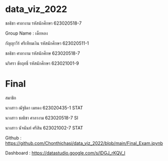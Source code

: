 # data_viz_2022
ชลธิชา ศาลางาม รหัสนักศึกษา 623020518-7

Group Name : เด็กหลง

กัญญาวีร์ ศรีเทียมเงิน รหัสนักศึกษา 623020511-1

ชลธิชา ศาลางาม รหัสนักศึกษ 623020518-7

นริศรา ชัยฤทธิ์ รหัสนักศึกษา 623021001-9



# Final
สมาชิก

นางสาว ณัฐธิดา เมยดง 623020435-1 STAT

นางสาว ชลธิชา ศาลางาม 623020518-7 SI

นางสาว นัจนันท์ ศรีสิน 623021002-7 STAT

Github : https://github.com/Chonthichasi/data_viz_2022/blob/main/Final_Exam.ipynb

Dashboard : https://datastudio.google.com/s/lDGJ_rKQV_I
